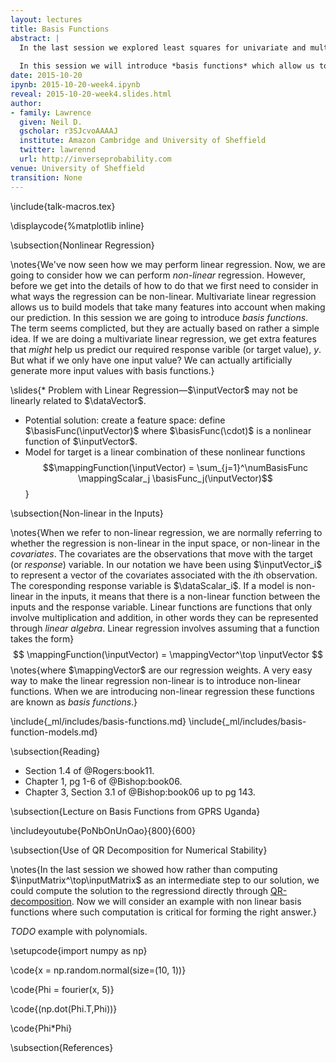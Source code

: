 ```yaml
---
layout: lectures
title: Basis Functions
abstract: |
  In the last session we explored least squares for univariate and multivariate *regression*. We introduced *matrices*, *linear algebra* and *derivatives*. 
  
  In this session we will introduce *basis functions* which allow us to implement *non-linear regression models*.
date: 2015-10-20
ipynb: 2015-10-20-week4.ipynb
reveal: 2015-10-20-week4.slides.html
author:
- family: Lawrence
  given: Neil D.
  gscholar: r3SJcvoAAAAJ
  institute: Amazon Cambridge and University of Sheffield
  twitter: lawrennd
  url: http://inverseprobability.com
venue: University of Sheffield
transition: None
---
```


\include{talk-macros.tex}

\displaycode{%matplotlib inline}

\subsection{Nonlinear Regression}

\notes{We've now seen how we may perform linear regression. Now, we
are going to consider how we can perform *non-linear*
regression. However, before we get into the details of how to do that
we first need to consider in what ways the regression can be
non-linear. Multivariate linear regression allows us to build models
that take many features into account when making our prediction. In
this session we are going to introduce *basis functions*. The term
seems complicted, but they are actually based on rather a simple
idea. If we are doing a multivariate linear regression, we get extra
features that *might* help us predict our required response varible
(or target value), $y$. But what if we only have one input value? We
can actually artificially generate more input values with basis
functions.}

\slides{* Problem with Linear Regression—$\inputVector$ may not be linearly related to $\dataVector$.
* Potential solution: create a feature space: define $\basisFunc(\inputVector)$ where $\basisFunc(\cdot)$ is a nonlinear function of $\inputVector$.
* Model for target is a linear combination of these nonlinear functions 
  $$\mappingFunction(\inputVector) = \sum_{j=1}^\numBasisFunc \mappingScalar_j \basisFunc_j(\inputVector)$$}

\subsection{Non-linear in the Inputs}

\notes{When we refer to non-linear regression, we are normally
referring to whether the regression is non-linear in the input space,
or non-linear in the *covariates*. The covariates are the observations
that move with the target (or *response*) variable. In our notation we
have been using $\inputVector_i$ to represent a vector of the
covariates associated with the $i$th observation. The coresponding
response variable is $\dataScalar_i$. If a model is non-linear in the
inputs, it means that there is a non-linear function between the
inputs and the response variable. Linear functions are functions that
only involve multiplication and addition, in other words they can be
represented through *linear algebra*. Linear regression involves
assuming that a function takes the form}
$$
\mappingFunction(\inputVector) = \mappingVector^\top \inputVector
$$
\notes{where $\mappingVector$ are our regression weights. A very easy way to make the linear regression non-linear is to introduce non-linear functions. When we are introducing non-linear regression these functions are known as *basis functions*.}

\include{_ml/includes/basis-functions.md}
\include{_ml/includes/basis-function-models.md}

\subsection{Reading}

* Section 1.4 of @Rogers:book11.
* Chapter 1, pg 1-6 of @Bishop:book06.
* Chapter 3, Section 3.1 of @Bishop:book06 up to pg 143.

\subsection{Lecture on Basis Functions from GPRS Uganda}

\includeyoutube{PoNbOnUnOao}{800}{600}

\subsection{Use of QR Decomposition for Numerical Stability}

\notes{In the last session we showed how rather than computing $\inputMatrix^\top\inputMatrix$ as an intermediate step to our solution, we could compute the solution to the regressiond directly through [QR-decomposition](http://en.wikipedia.org/wiki/QR_decomposition). Now we will consider an example with non linear basis functions where such computation is critical for forming the right answer.}

*TODO* example with polynomials.

\setupcode{import numpy as np}

\code{x = np.random.normal(size=(10, 1))}

\code{Phi = fourier(x, 5)}

\code{(np.dot(Phi.T,Phi))}

\code{Phi*Phi}

\subsection{References}
